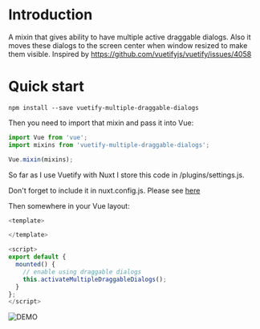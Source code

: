 # Introduction
A mixin that gives ability to have multiple active draggable dialogs. Also it moves these dialogs to the screen center when window resized to make them visible.
Inspired by https://github.com/vuetifyjs/vuetify/issues/4058

# Quick start

`npm install --save vuetify-multiple-draggable-dialogs`

Then you need to import that mixin and pass it into Vue:

```javascript
import Vue from 'vue';
import mixins from 'vuetify-multiple-draggable-dialogs';

Vue.mixin(mixins);
```

So far as I use Vuetify with Nuxt I store this code in /plugins/settings.js. 

Don't forget to include it in nuxt.config.js. 
Please see [here](https://nuxtjs.org/docs/2.x/directory-structure/plugins)

Then somewhere in your Vue layout:
```javascript
<template>

</template>

<script>
export default {
  mounted() {
    // enable using draggable dialogs
    this.activateMultipleDraggableDialogs();
  }
};
</script>

```

![DEMO](https://github.com/NMFES/vuetify-multiple-draggable-dialogs/blob/master/demo.gif?raw=true)